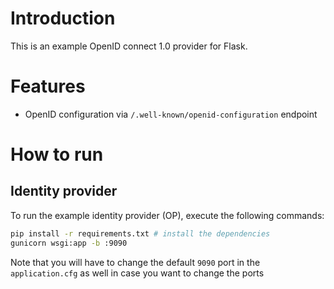 # Introduction
This is an example OpenID connect 1.0 provider for Flask.

# Features
* OpenID configuration via `/.well-known/openid-configuration` endpoint

# How to run
## Identity provider
To run the example identity provider (OP), execute the following commands:

```bash
pip install -r requirements.txt # install the dependencies
gunicorn wsgi:app -b :9090
```

Note that you will have to change the default `9090` port in the `application.cfg` as well
in case you want to change the ports
